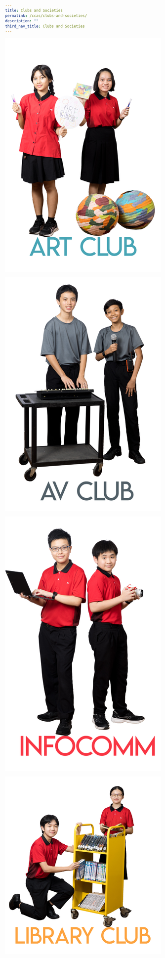 ```yaml
---
title: Clubs and Societies
permalink: /ccas/clubs-and-societies/
description: ""
third_nav_title: Clubs and Societies
---
```

<a href="/ccas/Clubs-and-Societies/art-club/"><img src="/images/2023%20CCA_Concept/20230828_150602_for%20website.png"></a>

<a href="/ccas/Clubs-and-Societies/av-club/"><img src="/images/2023%20CCA_Concept/20230828_155654_for%20website.png"></a>

<a href="/ccas/Clubs-and-Societies/infocomm/"><img src="/images/2023%20CCA_Concept/20230828_153118_for%20website.png"></a>

<a href="/ccas/Clubs-and-Societies/library-club/"><img src="/images/2023%20CCA_Concept/20230828_161438_for%20website.png"></a>